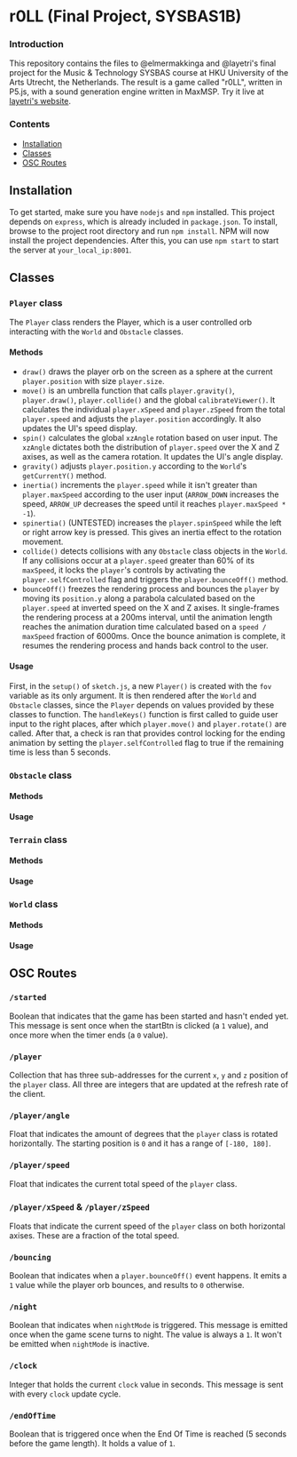# r0LL (Final Project, SYSBAS1B)

### Introduction
This repository contains the files to @elmermakkinga and @layetri's final project for the Music & Technology SYSBAS course at HKU University of the Arts Utrecht, the Netherlands. The result is a game called "r0LL", written in P5.js, with a sound generation engine written in MaxMSP. Try it live at [layetri's website](https://mt.layetri.nl/projects/roll).

### Contents
- [Installation](#installation)
- [Classes](#classes)
- [OSC Routes](#osc-routes)

## Installation
To get started, make sure you have `nodejs` and `npm` installed. This project depends on `express`, which is already included in `package.json`.
To install, browse to the project root directory and run `npm install`. NPM will now install the project dependencies. After this, you can use `npm start` to start the server at `your_local_ip:8001`.

## Classes
### `Player` class
The `Player` class renders the Player, which is a user controlled orb interacting with the `World` and `Obstacle` classes.

#### Methods
- `draw()` draws the player orb on the screen as a sphere at the current `player.position` with size `player.size`.
- `move()` is an umbrella function that calls `player.gravity()`, `player.draw()`, `player.collide()` and the global `calibrateViewer()`. It calculates the individual `player.xSpeed` and `player.zSpeed` from the total `player.speed` and adjusts the `player.position` accordingly. It also updates the UI's speed display.
- `spin()` calculates the global `xzAngle` rotation based on user input. The `xzAngle` dictates both the distribution of `player.speed` over the X and Z axises, as well as the camera rotation. It updates the UI's angle display.
- `gravity()` adjusts `player.position.y` according to the `World`'s `getCurrentY()` method.
- `inertia()` increments the `player.speed` while it isn't greater than `player.maxSpeed` according to the user input (`ARROW_DOWN` increases the speed, `ARROW_UP` decreases the speed until it reaches `player.maxSpeed * -1`).
- `spinertia()` (UNTESTED) increases the `player.spinSpeed` while the left or right arrow key is pressed. This gives an inertia effect to the rotation movement.
- `collide()` detects collisions with any `Obstacle` class objects in the `World`. If any collisions occur at a `player.speed` greater than 60% of its `maxSpeed`, it locks the `player`'s controls by activating the `player.selfControlled` flag and triggers the `player.bounceOff()` method.
- `bounceOff()` freezes the rendering process and bounces the `player` by moving its `position.y` along a parabola calculated based on the `player.speed` at inverted speed on the X and Z axises. It single-frames the rendering process at a 200ms interval, until the animation length reaches the animation duration time calculated based on a `speed / maxSpeed` fraction of 6000ms. Once the bounce animation is complete, it resumes the rendering process and hands back control to the user.

#### Usage
First, in the `setup()` of `sketch.js`, a new `Player()` is created with the `fov` variable as its only argument. It is then rendered after the `World` and `Obstacle` classes, since the `Player` depends on values provided by these classes to function. The `handleKeys()` function is first called to guide user input to the right places, after which `player.move()` and `player.rotate()` are called. After that, a check is ran that provides control locking for the ending animation by setting the `player.selfControlled` flag to true if the remaining time is less than 5 seconds.

### `Obstacle` class

#### Methods
#### Usage

### `Terrain` class

#### Methods
#### Usage

### `World` class

#### Methods
#### Usage

## OSC Routes
### `/started`
Boolean that indicates that the game has been started and hasn't ended yet. This message is sent once when the startBtn is clicked (a `1` value), and once more when the timer ends (a `0` value).

### `/player`
Collection that has three sub-addresses for the current `x`, `y` and `z` position of the `player` class. All three are integers that are updated at the refresh rate of the client.

### `/player/angle`
Float that indicates the amount of degrees that the `player` class is rotated horizontally. The starting position is `0` and it has a range of `[-180, 180]`.

### `/player/speed`
Float that indicates the current total speed of the `player` class.

### `/player/xSpeed` & `/player/zSpeed`
Floats that indicate the current speed of the `player` class on both horizontal axises. These are a fraction of the total speed.

### `/bouncing`
Boolean that indicates when a `player.bounceOff()` event happens. It emits a `1` value while the player orb bounces, and results to `0` otherwise.

### `/night`
Boolean that indicates when `nightMode` is triggered. This message is emitted once when the game scene turns to night. The value is always a `1`. It won't be emitted when `nightMode` is inactive.

### `/clock`
Integer that holds the current `clock` value in seconds. This message is sent with every `clock` update cycle.

### `/endOfTime`
Boolean that is triggered once when the End Of Time is reached (5 seconds before the game length). It holds a value of `1`.